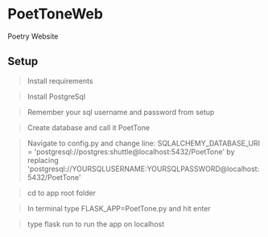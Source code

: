 # PoetToneWeb
Poetry Website
## Setup
>Install requirements

>Install PostgreSql

>Remember your sql username and password from setup

>Create database and call it PoetTone

> Navigate to config.py and change line:
SQLALCHEMY_DATABASE_URI = 'postgresql://postgres:shuttle@localhost:5432/PoetTone'
by replacing 'postgresql://YOURSQLUSERNAME:YOURSQLPASSWORD@localhost:5432/PoetTone'


>cd to app root folder

>In terminal type FLASK_APP=PoetTone.py and hit enter

> type flask run to run the app on localhost
